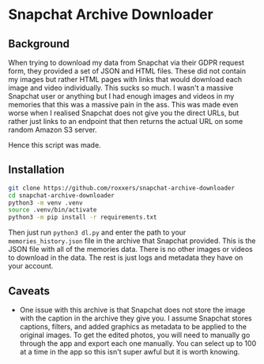 # Snapchat Archive Downloader

## Background

When trying to download my data from Snapchat via their GDPR request form, they provided a set of JSON and HTML files. These did not contain my images but rather HTML pages with links that would download each image and video individually. This sucks so much. I wasn't a massive Snapchat user or anything but I had enough images and videos in my memories that this was a massive pain in the ass. This was made even worse when I realised Snapchat does not give you the direct URLs, but rather just links to an endpoint that then returns the actual URL on some random Amazon S3 server.

Hence this script was made.

## Installation

```sh
git clone https://github.com/roxxers/snapchat-archive-downloader
cd snapchat-archive-downloader
python3 -m venv .venv
source .venv/bin/activate
python3 -m pip install -r requirements.txt
```

Then just run `python3 dl.py` and enter the path to your `memories_history.json` file in the archive that Snapchat provided. This is the JSON file with all of the memories data. There is no other images or videos to download in the data. The rest is just logs and metadata they have on your account.

## Caveats

- One issue with this archive is that Snapchat does not store the image with the caption in the archive they give you. I assume Snapchat stores captions, filters, and added graphics as metadata to be applied to the original images. To get the edited photos, you will need to manually go through the app and export each one manually. You can select up to 100 at a time in the app so this isn't super awful but it is worth knowing.
